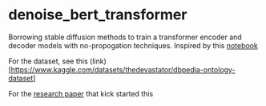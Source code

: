 # denoise_bert_transformer

Borrowing stable diffusion methods to train a transformer encoder and decoder models with no-propogation techniques. Inspired by this [notebook](https://github.com/ashishbamania/Tutorials-On-Artificial-Intelligence/blob/main/Training%20Without%20Backpropagation/NoPropDT_on_MNIST.ipynb) 

For the dataset, see this (link)[https://www.kaggle.com/datasets/thedevastator/dbpedia-ontology-dataset]

For the [research paper](https://arxiv.org/abs/2503.24322) that kick started this
